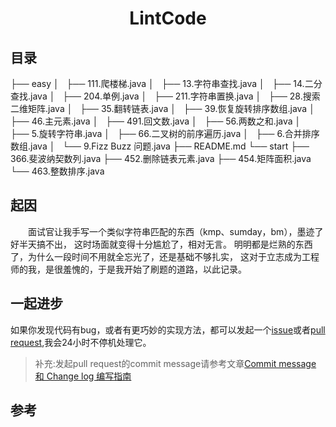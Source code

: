 <h1 align="center"> LintCode </h1>


## 目录
├── easy
│   ├── 111.爬楼梯.java
│   ├── 13.字符串查找.java
│   ├── 14.二分查找.java
│   ├── 204.单例.java
│   ├── 211.字符串置换.java
│   ├── 28.搜索二维矩阵.java
│   ├── 35.翻转链表.java
│   ├── 39.恢复旋转排序数组.java
│   ├── 46.主元素.java
│   ├── 491.回文数.java
│   ├── 56.两数之和.java
│   ├── 5.旋转字符串.java
│   ├── 66.二叉树的前序遍历.java
│   ├── 6.合并排序数组.java
│   └── 9.Fizz Buzz 问题.java
├── README.md
└── start
    ├── 366.斐波纳契数列.java
    ├── 452.删除链表元素.java
    ├── 454.矩阵面积.java
    └── 463.整数排序.java


## 起因
&emsp;&emsp;面试官让我手写一个类似字符串匹配的东西（kmp、sumday，bm），墨迹了好半天搞不出， 这时场面就变得十分尴尬了，相对无言。 明明都是烂熟的东西了，为什么一段时间不用就全忘光了，还是基础不够扎实， 这对于立志成为工程师的我，是很羞愧的，于是我开始了刷题的道路，以此记录。

## 一起进步

如果你发现代码有bug，或者有更巧妙的实现方法，都可以发起一个[issue](https://github.com/tw1996/LintCode/issues)或者[pull request](https://github.com/tw1996/LintCode/pulls),我会24小时不停机处理它。
> 补充:发起pull request的commit message请参考文章[Commit message 和 Change log 编写指南](http://www.ruanyifeng.com/blog/2016/01/commit_message_change_log.html)

## 参考
